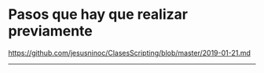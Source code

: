 # Pasos que hay que realizar previamente
https://github.com/jesusninoc/ClasesScripting/blob/master/2019-01-21.md

----------------------
